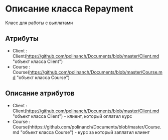 # Описание класса Repayment
Класс для работы с выплатами

## Атрибуты

* Client : Client(https://github.com/polinanch/Documents/blob/master/Client.md "объект класса Client")
* Course : Course(https://github.com/polinanch/Documents/blob/master/Course.md "объект класса Course")
## Описание атрибутов

* Client : Client(https://github.com/polinanch/Documents/blob/master/Client.md "объект класса Client") - клиент, который оплатил курс
* Course : Course(hhttps://github.com/polinanch/Documents/blob/master/Course.md "объект класса Course") - курс за который заплатил клиент

